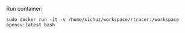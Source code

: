 Run container:

`sudo docker run -it -v /home/xichuz/workspace/rtracer:/workspace opencv:latest bash`